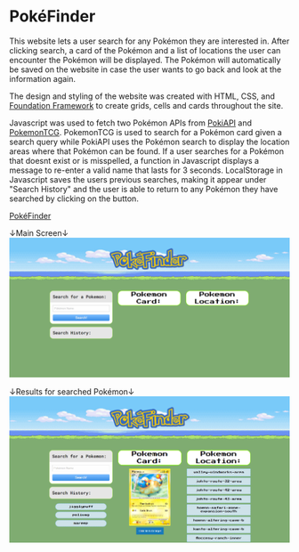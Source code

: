 # PokéFinder

This website lets a user search for any Pokémon they are interested in. After clicking search, a card of the Pokémon and a list of locations the user can encounter the Pokémon will be displayed. The Pokémon will automatically be saved on the website in case the user wants to go back and look at the information again.

The design and styling of the website was created with HTML, CSS, and [Foundation Framework](https://get.foundation/sites/docs/) to create grids, cells and cards throughout the site.

Javascript was used to fetch two Pokémon APIs from [PokiAPI](https://pokeapi.co/docs/v2) and [PokemonTCG](https://docs.pokemontcg.io/). PokemonTCG is used to search for a Pokémon card given a search query while PokiAPI uses the Pokémon search to display the location areas where that Pokémon can be found. If a user searches for a Pokémon that doesnt exist or is misspelled, a function in Javascript displays a message to re-enter a valid name that lasts for 3 seconds. LocalStorage in Javascript saves the users previous searches, making it appear under "Search History" and the user is able to return to any Pokémon they have searched by clicking on the button.


[PokéFinder](https://bchen41.github.io/PokeFinder/)

↓Main Screen↓
![](https://github.com/bchen41/PokeFinder/blob/ff265f696624cbc764592ea909ee21386e38a7bf/assets/images/StartingScreen.png)

↓Results for searched Pokémon↓
![](https://github.com/bchen41/PokeFinder/blob/ff265f696624cbc764592ea909ee21386e38a7bf/assets/images/ResultsSS.png)
